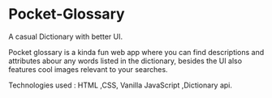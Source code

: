 # Pocket-Glossary
A casual Dictionary with better UI.

Pocket glossary is a kinda fun web app where you can find descriptions and attributes abour any words listed in the dictionary, besides the UI also features cool images relevant to your searches.

Technologies used : HTML ,CSS, Vanilla JavaScript ,Dictionary api.
